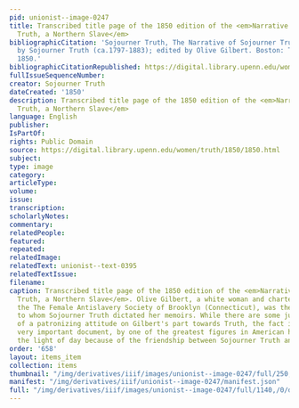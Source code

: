 ```yaml
---
pid: unionist--image-0247
title: Transcribed title page of the 1850 edition of the <em>Narrative of Sojourner
  Truth, a Northern Slave</em>
bibliographicCitation: 'Sojourner Truth, The Narrative of Sojourner Truth, Dictated
  by Sojourner Truth (ca.1797-1883); edited by Olive Gilbert. Boston: The Author,
  1850.'
bibliographicCitationRepublished: https://digital.library.upenn.edu/women/truth/1850/1850.html
fullIssueSequenceNumber: 
creator: Sojourner Truth
dateCreated: '1850'
description: Transcribed title page of the 1850 edition of the <em>Narrative of Sojourner
  Truth, a Northern Slave</em>
language: English
publisher: 
IsPartOf: 
rights: Public Domain
source: https://digital.library.upenn.edu/women/truth/1850/1850.html
subject: 
type: image
category: 
articleType: 
volume: 
issue: 
transcription: 
scholarlyNotes: 
commentary: 
relatedPeople: 
featured: 
repeated: 
relatedImage: 
relatedText: unionist--text-0395
relatedTextIssue: 
filename: 
caption: Transcribed title page of the 1850 edition of the <em>Narrative of Sojourner
  Truth, a Northern Slave</em>. Olive Gilbert, a white woman and charter member of
  the The Female Antislavery Society of Brooklyn (Connecticut), was the amanuensis
  to whom Sojourner Truth dictated her memoirs. While there are some just criticisms
  of a patronizing attitude on Gilbert's part towards Truth, the fact is that this
  very important document, by one of the greatest figures in American history, saw
  the light of day because of the friendship between Sojourner Truth and Olive Gilbert.
order: '658'
layout: items_item
collection: items
thumbnail: "/img/derivatives/iiif/images/unionist--image-0247/full/250,/0/default.jpg"
manifest: "/img/derivatives/iiif/unionist--image-0247/manifest.json"
full: "/img/derivatives/iiif/images/unionist--image-0247/full/1140,/0/default.jpg"
---
```

